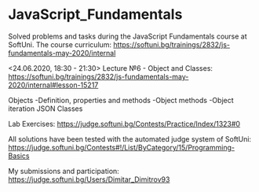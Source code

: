 # JavaScript_Fundamentals
 Solved problems and tasks during the JavaScript Fundamentals course at SoftUni. The course curriculum: https://softuni.bg/trainings/2832/js-fundamentals-may-2020/internal
 
 <24.06.2020, 18:30 - 21:30> Lecture №6 - Object and Classes:
 https://softuni.bg/trainings/2832/js-fundamentals-may-2020/internal#lesson-15217

   Objects
      -Definition, properties and methods
      -Object methods
      -Object iteration
   JSON
   Classes

 Lab Exercises:
 https://judge.softuni.bg/Contests/Practice/Index/1323#0

 All solutions have been tested with the automated judge system of SoftUni:
 https://judge.softuni.bg/Contests#!/List/ByCategory/15/Programming-Basics

 My submissions and participation:
 https://judge.softuni.bg/Users/Dimitar_Dimitrov93
